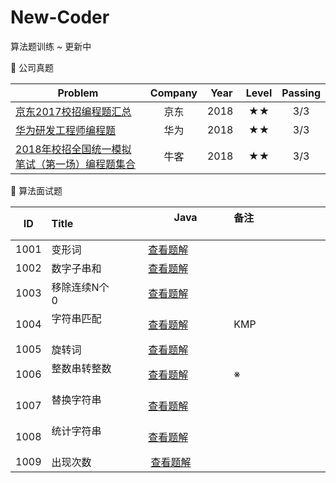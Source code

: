 # New-Coder


算法题训练 ~ 更新中



👻 公司真题

| Problem                                  | Company | Year | Level  | Passing |
| ---------------------------------------- | :-----: | :--: | :---:  | :-----: |
| [京东2017校招编程题汇总](https://www.nowcoder.com/test/5715499/summary)| 京东 | 2018 |  ★★   |  3/3 |
| [华为研发工程师编程题](https://www.nowcoder.com/test/1088888/summary)| 华为 | 2018 |  ★★   |  3/3 |
| [2018年校招全国统一模拟笔试（第一场）编程题集合](https://www.nowcoder.com/test/9439037/summary)| 牛客 | 2018 |  ★★   |  3/3 |




🍦 算法面试题

|  ID  | Title                                            |                   Java                            | 备注                                 |
| :--: | :----------------------------| :-----------------------------------------------: | :----------------------------------  |
| 1001 | 变形词             | [查看题解](/String/BASIC-01-isDeformation.java)     |  |
| 1002 | 数字子串和         | [查看题解](/String/BASIC-02-numSum.java)     |  |
| 1003 | 移除连续N个0       | [查看题解](/String/BASIC-03-removeNZero.java)     |  |
| 1004 | 字符串匹配        | [查看题解](/String/BASIC-04-KMP.java)     | KMP  |
| 1005 | 旋转词           | [查看题解](/String/BASIC-05-isRolation.java)     |   |
| 1006 | 整数串转整数      | [查看题解](/String/BASIC-06-convert.java)     | ※ |
| 1007 | 替换字符串        | [查看题解](/String/BASIC-07-replace.java)     |       |
| 1008 | 统计字符串        | [查看题解](/String/BASIC-08-getCountString.java)     |       |
| 1009 | 出现次数          | [查看题解](/String/BASIC-09-isUnique.java)   |       |



